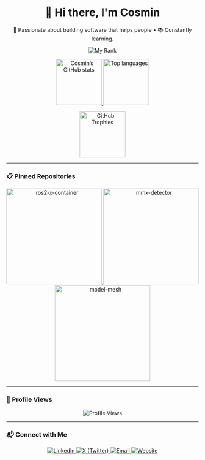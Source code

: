 <div align="center">
  <h1>👋 Hi there, I'm Cosmin</h1>
  <p>🚀 Passionate about building software that helps people • 📚 Constantly learning.</p>

  ![My Rank](https://img.shields.io/badge/Rank-Jedi%20Knight-lightblue?logo=github)
  <p>
    <a href="https://github.com/cosminmemetea">
      <img height="120" src="https://github-readme-stats.vercel.app/api?username=cosminmemetea&theme=dracula&show_icons=true&include_all_commits=true&count_private=true&hide_border=true" alt="Cosmin’s GitHub stats" />
    </a>
    <a href="https://github.com/cosminmemetea">
      <img height="120" src="https://github-readme-stats.vercel.app/api/top-langs/?username=cosminmemetea&layout=compact&theme=dracula&hide_border=true" alt="Top languages" />
    </a>
  </p>
  <p>
    <img height="120" src="https://github-profile-trophy.vercel.app/?username=cosminmemetea&theme=dracula&no-frame=true&margin-w=5&rank=-&row=2" alt="GitHub Trophies" />
  </p>
</div>


---

### 📋 Pinned Repositories
<p align="center">
  <a href="https://github.com/cosminmemetea/ros2-x-container">
    <img src="https://github-readme-stats.vercel.app/api/pin/?username=cosminmemetea&repo=ros2-x-container&theme=dracula&hide_border=true" alt="ros2-x-container" width="250" />
  </a>
  <a href="https://github.com/cosminmemetea/mmx-detector">
    <img src="https://github-readme-stats.vercel.app/api/pin/?username=cosminmemetea&repo=mmx-detector&theme=dracula&hide_border=true" alt="mmx-detector" width="250" />
  </a>
  <a href="https://github.com/cosminmemetea/model-mesh">
    <img src="https://github-readme-stats.vercel.app/api/pin/?username=cosminmemetea&repo=model-mesh&theme=dracula&hide_border=true" alt="model-mesh" width="250" />
  </a>
</p>

---

### 👀 Profile Views
<p align="center">
  <img src="https://komarev.com/ghpvc/?username=cosminmemetea&color=brightgreen&style=flat-square" alt="Profile Views" />
</p>

---

### 📬 Connect with Me
<p align="center">
  <a href="https://linkedin.com/in/cosmin-bogdan-memetea-6450a7bb/">
    <img src="https://img.shields.io/badge/LinkedIn-%230077B5.svg?logo=linkedin&logoColor=white&style=for-the-badge" alt="LinkedIn" />
  </a>
  <a href="https://x.com/CosminBMemetea">
    <img src="https://img.shields.io/badge/X-%23000000.svg?logo=x&logoColor=white&style=for-the-badge" alt="X (Twitter)" />
  </a>
  <a href="mailto:">
    <img src="https://img.shields.io/badge/Email-%23D14836.svg?logo=gmail&logoColor=white&style=for-the-badge" alt="Email" />
  </a>
  <a href="">
    <img src="https://img.shields.io/badge/Website-%23000000.svg?logo=google-chrome&logoColor=white&style=for-the-badge" alt="Website" />
  </a>
</p>


<!--
**cosminmemetea/cosminmemetea** is a ✨ _special_ ✨ repository because its `README.md` (this file) appears on your GitHub profile.

Here are some ideas to get you started:

- 🔭 I’m currently working on ...
- 🌱 I’m currently learning ...
- 👯 I’m looking to collaborate on ...
- 🤔 I’m looking for help with ...
- 💬 Ask me about ...
- 📫 How to reach me: ...
- 😄 Pronouns: ...
- ⚡ Fun fact: ...
-->
